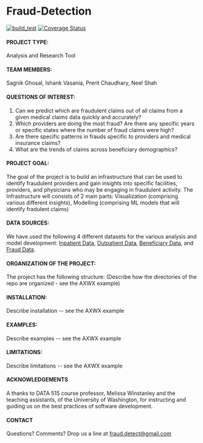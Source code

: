 # Fraud-Detection

[![build_test](https://github.com/sagnikgh1899/FraudDetection/actions/workflows/build_test.yml/badge.svg)](https://github.com/sagnikgh1899/FraudDetection/actions/workflows/build_test.yml)
[![Coverage Status](https://coveralls.io/repos/github/sagnikgh1899/FraudDetection/badge.svg?branch=main)](https://coveralls.io/github/sagnikgh1899/FraudDetection?branch=main)


#### PROJECT TYPE:
Analysis and Research Tool

#### TEAM MEMBERS:
Sagnik Ghosal, Ishank Vasania, Prerit Chaudhary, Neel Shah

#### QUESTIONS OF INTEREST:
1. Can we predict which are fraudulent claims out of all claims from a given medical claims data quickly and accurately?
2. Which providers are doing the most fraud? Are there any specific years or specific states where the number of fraud claims were high?
3. Are there specific patterns in frauds specific to providers and medical insurance claims? 
4. What are the trends of claims across beneficiary demographics?

#### PROJECT GOAL:
The goal of the project is to build an infrastructure that can be used to identify fraudulent providers and gain insights into specific facilities, providers, and physicians who may be engaging in fraudulent activity. The Infrastructure will consists of 2 main parts: Visualization (comprising various different insights), Modelling (comprising ML models that will identify fradulent claims)

#### DATA SOURCES:
We have used the following 4 different datasets for the various analysis and model development: [Inpatient Data](https://www.kaggle.com/code/rohitrox/medical-provider-fraud-detection/data?select=Train_Inpatientdata-1542865627584.csv), [Outpatient Data](https://www.kaggle.com/code/rohitrox/medical-provider-fraud-detection/data?select=Train_Outpatientdata-1542865627584.csv), [Beneficiary Data](https://www.kaggle.com/code/rohitrox/medical-provider-fraud-detection/data?select=Train_Beneficiarydata-1542865627584.csv), and [Fraud Data](https://www.kaggle.com/code/rohitrox/medical-provider-fraud-detection/data?select=Train-1542865627584.csv). 

#### ORGANIZATION OF THE PROJECT:
The project has the following structure: (Describe how the directories of the repo are organized - see the AXWX example) 

#### INSTALLATION:
Describe installation -- see the AXWX example

#### EXAMPLES:
Describe examples -- see the AXWX example

#### LIMITATIONS:
Describe limitations -- see the AXWX example

#### ACKNOWLEDGEMENTS
A thanks to DATA 515 course professor, Melissa Winstanley and the teaching assistants, of the University of Washington, for instructing and guiding us on the best practices of software development.

#### CONTACT
Questions? Comments? Drop us a line at fraud.detect@gmail.com

